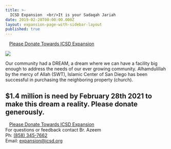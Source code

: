 ```yaml
---
title: >-
  ICSD Expansion  <br/>It is your Sadaqah Jariah
date: 2019-02-28T00:00:00.000Z
layout: expansion-page-with-sidebar-layout
published: true
---
```


<style>
  .img {
  	width: 100%;
    padding-top: 75%;
    background-position: 50% 50%;
    background-repeat: no-repeat;
    background-size: cover;
  }
  .gallery-image {
  	padding-top: 3px;
    padding-bottom: 3px;
  }
</style>

<div class="row pt-10 pb-3">

  <div class="col-12 pb-3 d-flex justify-content-center">
          <a class="btn btn-sm btn-danger" href="https://goodbricksapp.com/icsd.org/cause/expansion" style="padding:12px;white-space: normal;">Please Donate Towards ICSD Expansion</a>
    </div>
  </div>
    
![](https://s3.us-west-2.amazonaws.com/goodbricks.org/static/media/icsd/church-purchase-2020.png)

Our community had a DREAM, a dream where we can have a facility big enough to address the needs of our ever growing community. Alhamdulillah by the mercy of Allah (SWT), Islamic Center of San Diego has been successful in purchasing the neighboring property (church).

## $1.4 million is need by February 28th 2021 to make this dream a reality. Please donate generously.

<div class="row pt-10 pb-3">
  <div class="col-12 pb-3 d-flex justify-content-center">
    <a class="btn btn-sm btn-danger" href="https://goodbricksapp.com/icsd.org/cause/expansion" style="padding:12px;white-space: normal;">Please Donate Towards ICSD Expansion</a>
  </div>
</div>
  
<div class="d-none d-lg-block">
For questions or feedback contact Br. Azeem <br/>
Ph: <a href="tel:+1-858-345-7662">(858) 345-7662</a> <br/>
Email: <a href="mailto:expansion@icsd.org">expansion@icsd.org</a>
</div>  


